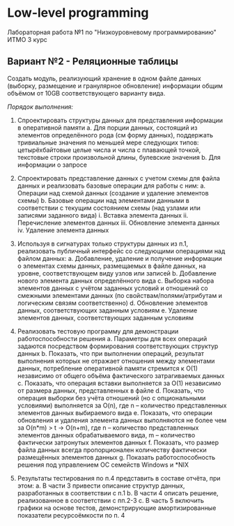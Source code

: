 # Low-level programming
Лабораторная работа №1 по "Низкоуровневому программированию" ИТМО 3 курс

## Вариант №2 - Реляционные таблицы

Создать модуль, реализующий хранение в одном файле данных (выборку, размещение и гранулярное
обновление) информации общим объёмом от 10GB соответствующего варианту вида.

*Порядок выполнения:*

1. Спроектировать структуры данных для представления информации в оперативной памяти
    a. Для порции данных, состоящий из элементов определённого рода (см форму данных),
    поддержать тривиальные значения по меньшей мере следующих типов: цетырёхбайтовые
    целые числа и числа с плавающей точкой, текстовые строки произвольной длины, булевские
    значения
    b. Для информации о запросе

2. Спроектировать представление данных с учетом схемы для файла данных и реализовать базовые
операции для работы с ним:
    a. Операции над схемой данных (создание и удаление элементов схемы)
    b. Базовые операции над элементами данными в соответствии с текущим состоянием схемы (над
    узлами или записями заданного вида)
      i. Вставка элемента данных
      ii. Перечисление элементов данных
      iii. Обновление элемента данных
      iv. Удаление элемента данных

3. Используя в сигнатурах только структуры данных из п.1, реализовать публичный интерфейс со
следующими операциями над файлом данных:
    a. Добавление, удаление и получение информации о элементах схемы данных, размещаемых в
    файле данных, на уровне, соответствующем виду узлов или записей
    b. Добавление нового элемента данных определённого вида
    c. Выборка набора элементов данных с учётом заданных условий и отношений со смежными
    элементами данных (по свойствам/полями/атрибутам и логическим связям соответственно)
    d. Обновление элементов данных, соответствующих заданным условиям
    e. Удаление элементов данных, соответствующих заданным условиям
  
4. Реализовать тестовую программу для демонстрации работоспособности решения
    a. Параметры для всех операций задаются посредством формирования соответствующих структур
    данных
    b. Показать, что при выполнении операций, результат выполнения которых не отражает
    отношения между элементами данных, потребление оперативной памяти стремится к O(1)
    независимо от общего объёма фактического затрагиваемых данных
    c. Показать, что операция вставки выполняется за O(1) независимо от размера данных,
    представленных в файле
    d. Показать, что операция выборки без учёта отношений (но с опциональными условиями)
    выполняется за O(n), где n – количество представленных элементов данных выбираемого вида
    e. Показать, что операции обновления и удаления элемента данных выполняются не более чем за
    O(n*m) > t -> O(n+m), где n – количество представленных элементов данных обрабатываемого
    вида, m – количество фактически затронутых элементов данных
    f. Показать, что размер файла данных всегда пропорционален количеству фактически размещённых элементов данных
    g. Показать работоспособность решения под управлением ОС семейств Windows и *NIX
  
5. Результаты тестирования по п.4 представить в составе отчёта, при этом:
    a. В части 3 привести описание структур данных, разработанных в соответствии с п.1
    b. В части 4 описать решение, реализованное в соответствии с пп.2-3
    c. В часть 5 включить графики на основе тестов, демонстрирующие амортизированные показатели
    ресурсоёмкости по п. 4
